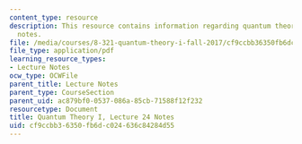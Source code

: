 ```yaml
---
content_type: resource
description: This resource contains information regarding quantum theory I, lecture
  notes.
file: /media/courses/8-321-quantum-theory-i-fall-2017/cf9ccbb36350fb6dc024636c84284d55_MIT8_321F17_lec24.pdf
file_type: application/pdf
learning_resource_types:
- Lecture Notes
ocw_type: OCWFile
parent_title: Lecture Notes
parent_type: CourseSection
parent_uid: ac879bf0-0537-086a-85cb-71588f12f232
resourcetype: Document
title: Quantum Theory I, Lecture 24 Notes
uid: cf9ccbb3-6350-fb6d-c024-636c84284d55
---
```

